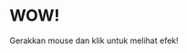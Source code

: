 <!DOCTYPE html>
<html lang="en">
<head>
  <meta charset="UTF-8" />
  <meta name="viewport" content="width=device-width, initial-scale=1.0"/>
  <title>WOW Visual Effect</title>
  <link rel="stylesheet" href="style.css" />
</head>
<body>
  <div class="container">
    <h1 class="glitch" onclick="playSound()">WOW!</h1>
    <p>Gerakkan mouse dan klik untuk melihat efek!</p>
  </div>
  <canvas id="particles"></canvas>
  <audio id="clickSound" src="sound/click.mp3"></audio>
  <script src="script.js"></script>
</body>
</html>
